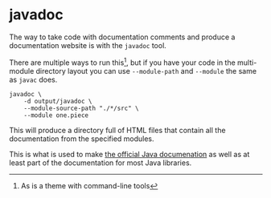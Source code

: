 # javadoc

The way to take code with documentation comments and produce a documentation website
is with the `javadoc` tool.

There are multiple ways to run this[^theme], but if you have your code in the
multi-module directory layout you can use `--module-path` and `--module` the
same as `javac` does.

```bash,no_run
javadoc \
    -d output/javadoc \
    --module-source-path "./*/src" \
    --module one.piece
```

This will produce a directory full of HTML files that contain all
the documentation from the specified modules.

This is what is used to make [the official Java documenation](https://docs.oracle.com/en/java/javase/25/docs/api/index.html) as well as at least part of the documentation for most Java libraries.

[^theme]: As is a theme with command-line tools